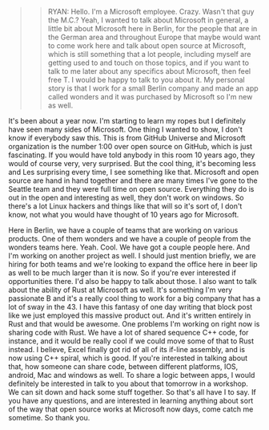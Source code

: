 >> RYAN: Hello. I'm a Microsoft employee. Crazy. Wasn't that guy the M.C.? Yeah, I wanted to talk about Microsoft in general, a little bit about Microsoft here in Berlin, for the people that are in the German area and throughout Europe that maybe would want to come work here and talk about open source at Microsoft, which is still something that a lot people, including myself are getting used to and touch on those topics, and if you want to talk to me later about any specifics about Microsoft, then feel free T. I would be happy to talk to you about it. My personal story is that I work for a small Berlin company and made an app called wonders and it was purchased by Microsoft so I'm new as well.

It's been about a year now. I'm starting to learn my ropes but I definitely have seen many sides of Microsoft. One thing I wanted to show, I don't know if everybody saw this. This is from GitHub Universe and Microsoft organization is the number 1:00 over open source on GitHub, which is just fascinating. If you would have told anybody in this room 10 years ago, they would of course very, very surprised. But the cool thing, it's becoming less and Les surprising every time, I see something like that. Microsoft and open source are hand in hand together and there are many times I've gone to the Seattle team and they were full time on open source. Everything they do is out in the open and interesting as well, they don't work on windows. So there's a lot Linux hackers and things like that will so it's sort of, I don't know, not what you would have thought of 10 years ago for Microsoft.



Here in Berlin, we have a couple of teams that are working on various products. One of them wonders and we have a couple of people from the wonders teams here. Yeah. Cool. We have got a couple people here. And I'm working on another project as well. I should just mention briefly, we are hiring for both teams and we're looking to expand the office here in beer lip as well to be much larger than it is now. So if you're ever interested if opportunities there. I'd also be happy to talk about those. I also want to talk about the ability of Rust at Microsoft as well. It's something I'm very passionate B and it's a really cool thing to work for a big company that has a lot of sway in the 43. I have this fantasy of one day writing that block post like we just employed this massive product out. And it's written entirely in Rust and that would be awesome. One problems I'm working on right now is sharing code with Rust. We have a lot of shared sequence C++ code, for instance, and it would be really cool if we could move some of that to Rust instead. I believe, Excel finally got rid of all of its if-line assembly, and is now using C++ spiral, which is good. If you're interested in talking about that, how someone can share code, between different platforms, IOS, android, Mac and windows as well. To share a logic between apps, I would definitely be interested in talk to you about that tomorrow in a workshop. We can sit down and hack some stuff together. So that's all have I to say. If you have any questions, and are interested in learning anything about sort of the way that open source works at Microsoft now days, come catch me sometime. So thank you.
